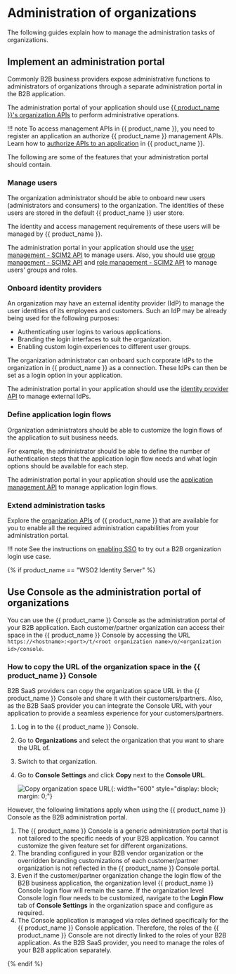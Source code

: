 # Administration of organizations

The following guides explain how to manage the administration tasks of organizations.

## Implement an administration portal

Commonly B2B business providers expose administrative functions to administrators of organizations through a separate administration portal in the B2B application.

The administration portal of your application should use [{{ product_name }}'s organization APIs]({{base_path}}/apis/organization-apis/) to perform administrative operations.

!!! note
    To access management APIs in {{ product_name }}, you need to register an application an authorize {{ product_name }} management APIs. Learn how to [authorize APIs to an application]({{base_path}}/guides/api-authorization/) in {{ product_name }}.

The following are some of the features that your administration portal should contain.

### Manage users

The organization administrator should be able to onboard new users (administrators and consumers) to the organization. The identities of these users are stored in the default {{ product_name }} user store.

The identity and access management requirements of these users will be managed by {{ product_name }}.

The administration portal in your application should use the [user management - SCIM2 API]({{base_path}}/apis/organization-apis/org-user-mgt/#/) to manage users.
Also, you should use [group management - SCIM2 API]({{base_path}}/apis/organization-apis/org-group-mgt/#/) and [role management - SCIM2 API]({{base_path}}/apis/organization-apis/org-role-mgt/#/) to manage users' groups and roles.

### Onboard identity providers

An organization may have an external identity provider (IdP) to manage the user identities of its employees and customers. Such an IdP may be already being used for the following purposes:

- Authenticating user logins to various applications.
- Branding the login interfaces to suit the organization.
- Enabling custom login experiences to different user groups.

The organization administrator can onboard such corporate IdPs to the organization in {{ product_name }} as a connection. These IdPs can then be set as a login option in your application.

The administration portal in your application should use the [identity provider API]({{base_path}}/apis/organization-apis/org-idp-mgt/#/) to manage external IdPs.

### Define application login flows

Organization administrators should be able to customize the login flows of the application to suit business needs.

For example, the administrator should be able to define the number of authentication steps that the application login flow needs and what login options should be available for each step.

The administration portal in your application should use the [application management API]({{base_path}}/apis/organization-apis/org-application-mgt/#/) to manage application login flows.

### Extend administration tasks

Explore the [organization APIs]({{base_path}}/apis/organization-apis/) of {{ product_name }} that are available for you to enable all the required administration capabilities from your administration portal.

!!! note
    See the instructions on [enabling SSO]({{base_path}}/guides/organization-management/try-a-b2b-use-case/) to try out a B2B organization login use case.

{% if product_name == "WSO2 Identity Server" %}

## Use Console as the administration portal of organizations

You can use the {{ product_name }} Console as the administration portal of your B2B application.
Each customer/partner organization can access their space in the {{ product_name }} Console by accessing the URL `https://<hostname>:<port>/t/<root organization name>/o/<organization id>/console`.

### How to copy the URL of the organization space in the {{ product_name }} Console

B2B SaaS providers can copy the organization space URL in the {{ product_name }} Console and share it with their customers/partners.
Also, as the B2B SaaS provider you can integrate the Console URL with your application to provide a seamless experience for your customers/partners.

1. Log in to the {{ product_name }} Console.
2. Go to **Organizations** and select the organization that you want to share the URL of.
3. Switch to that organization.
4. Go to **Console Settings** and click **Copy** next to the **Console URL**.

    ![Copy organization space URL]({{base_path}}/assets/img/guides/organization/manage-organizations/sub-org-console-access-url.png){: width="600" style="display: block; margin: 0;"}

However, the following limitations apply when using the {{ product_name }} Console as the B2B administration portal.

1. The {{ product_name }} Console is a generic administration portal that is not tailored to the specific needs of your B2B application. You cannot customize the given feature set for different organizations.
2. The branding configured in your B2B vendor organization or the overridden branding customizations of each customer/partner organization is not reflected in the {{ product_name }} Console portal.
3. Even if the customer/partner organization change the login flow of the B2B business application, the organization level {{ product_name }} Console login flow will remain the same.
If the organization level Console login flow needs to be customized, navigate to the **Login Flow** tab of **Console Settings** in the organization space and configure as required.
4. The Console application is managed via roles defined specifically for the {{ product_name }} Console application. Therefore, the roles of the {{ product_name }} Console are not directly linked to the roles of your B2B application.
As the B2B SaaS provider, you need to manage the roles of your B2B application separately.

{% endif %}
